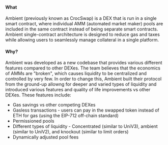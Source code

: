 #### What 

Ambient (previously known as CrocSwap) is a DEX that is run in a single smart contract, where individual AMM (automated market maker) pools are included in the same contract instead of being separate smart contracts. 
Ambient single-contract architecture is designed to reduce gas and taxes while allowing users to seamlessly manage collateral in a single platform. 


#### Why?

Ambient was developed as a new codebase that provides various different features compared to other DEXes. The team believes that the economics of AMMs are "broken", which causes liquidity to be centralized and controlled by very few. In order to change this, Ambient built their protocol from the ground-up allowng for deeper and varied types of liquidity and introduced various features and quality of life improvements vs other DEXes. These features include: 

* Gas savings vs other competing DEXes
* Gasless transactions - users can pay in the swapped token instead of ETH for gas (using the EIP-712 off-chain standard)
* Permissioned pools 
* Different types of liquidity - Concentrated (similar to UniV3), ambient (similar to UniV2), and knockout (similar to limit orders) 
* Dynamically adjusted pool fees
